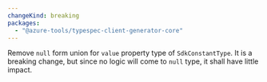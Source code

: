 ```yaml
---
changeKind: breaking
packages:
  - "@azure-tools/typespec-client-generator-core"
---
```


Remove `null` form union for `value` property type of `SdkConstantType`. It is a breaking change, but since no logic will come to `null` type, it shall have little impact.